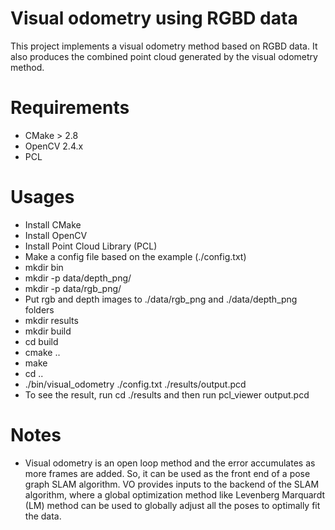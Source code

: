 # Visual odometry using RGBD data

This project implements a visual odometry method based on RGBD data. It also produces the combined point cloud generated by the visual odometry method. 

# Requirements
* CMake > 2.8
* OpenCV 2.4.x
* PCL

# Usages
* Install CMake
* Install OpenCV
* Install Point Cloud Library (PCL)
* Make a config file based on the example (./config.txt)
* mkdir bin
* mkdir -p data/depth_png/
* mkdir -p data/rgb_png/
* Put rgb and depth images to ./data/rgb_png and ./data/depth_png folders
* mkdir results
* mkdir build
* cd build
* cmake ..
* make
* cd ..
* ./bin/visual_odometry ./config.txt ./results/output.pcd
* To see the result, run cd ./results and then run pcl_viewer output.pcd

# Notes
* Visual odometry is an open loop method and the error accumulates as more frames are added. So, it can be used as the front end of a pose graph SLAM algorithm. VO provides inputs to the backend of the SLAM algorithm, where a global optimization method like Levenberg Marquardt (LM) method can be used to globally adjust all the poses to optimally fit the data. 

